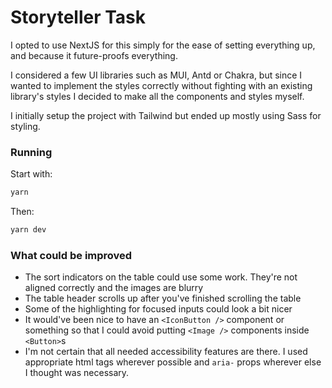 # Storyteller Task

I opted to use NextJS for this simply for the ease of setting everything up, and because it future-proofs everything.

I considered a few UI libraries such as MUI, Antd or Chakra, but since I wanted to implement the styles correctly without fighting with an existing library's styles I decided to make all the components and styles myself.

I initially setup the project with Tailwind but ended up mostly using Sass for styling.

### Running

Start with:
```sh
yarn
```

Then:
```sh
yarn dev
```

### What could be improved

* The sort indicators on the table could use some work. They're not aligned correctly and the images are blurry
* The table header scrolls up after you've finished scrolling the table
* Some of the highlighting for focused inputs could look a bit nicer
* It would've been nice to have an `<IconButton />` component or something so that I could avoid putting `<Image />` components inside `<Button>`s
* I'm not certain that all needed accessibility features are there. I used appropriate html tags wherever possible and `aria-` props wherever else I thought was necessary.

